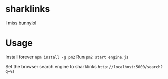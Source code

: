sharklinks
==========

I miss [bunnylol](http://www.bunny1.org/)

# Usage

Install forever `npm install -g pm2`
Run `pm2 start engine.js`

Set the browser search engine to sharklinks `http://localhost:5000/search?q=%s`
